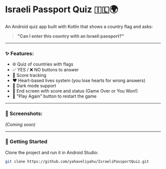 # Israeli Passport Quiz 🇮🇱🌍

An Android quiz app built with Kotlin that shows a country flag and asks:

> **"Can I enter this country with an Israeli passport?"**

---

### ✨ Features:
- 🌐 Quiz of countries with flags
- ✅ YES / ❌ NO buttons to answer
- 🧠 Score tracking
- ❤️ Heart-based lives system (you lose hearts for wrong answers)
- 🌙 Dark mode support
- 🏁 End screen with score and status (Game Over or You Won!)
- 🔁 "Play Again" button to restart the game

---

### 📸 Screenshots:
*(Coming soon)*

---

### 🚀 Getting Started
Clone the project and run it in Android Studio:

```bash
git clone https://github.com/yahaveliyahu/IsraeliPassportQuiz.git
